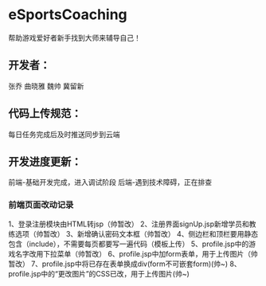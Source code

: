 # eSportsCoaching

帮助游戏爱好者新手找到大师来辅导自己！

## 开发者：
张乔
曲晓雅
魏帅
冀留新

## 代码上传规范：
每日任务完成后及时推送同步到云端

## 开发进度更新：
前端-基础开发完成，进入调试阶段
后端-遇到技术障碍，正在排查

### 前端页面改动记录
1、登录注册模块由HTML转jsp（帅暂改）
2、注册界面signUp.jsp新增学员和教练选项（帅暂改）
3、新增确认密码文本框（帅暂改）
4、侧边栏和顶栏要用静态包含（include），不需要每页都要写一遍代码（模板上传）
5、profile.jsp中的游戏名字改用下拉菜单（帅暂改）
6、profile.jsp中加form表单，用于上传图片（帅暂改）
7、profile.jsp中将已存在表单换成div(form不可嵌套form)(帅~)
8、profile.jsp中的“更改图片”的CSS已改，用于上传图片(帅~)
